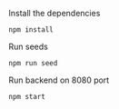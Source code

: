 Install the dependencies
```
npm install
```
Run seeds
```
npm run seed
```

Run backend on 8080 port
```
npm start
```
